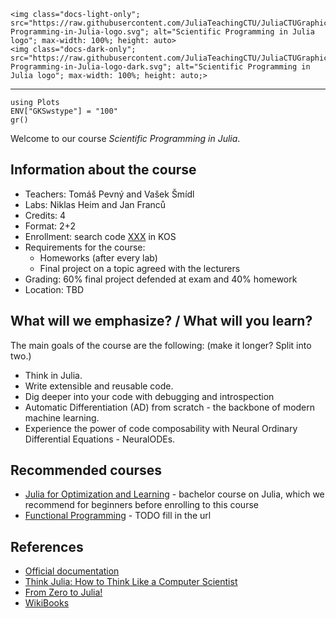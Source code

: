 ```@raw html
<img class="docs-light-only"; src="https://raw.githubusercontent.com/JuliaTeachingCTU/JuliaCTUGraphics/master/logo/Scientific-Programming-in-Julia-logo.svg"; alt="Scientific Programming in Julia logo"; max-width: 100%; height: auto>
<img class="docs-dark-only"; src="https://raw.githubusercontent.com/JuliaTeachingCTU/JuliaCTUGraphics/master/logo/Scientific-Programming-in-Julia-logo-dark.svg"; alt="Scientific Programming in Julia logo"; max-width: 100%; height: auto;>
```

---

```@setup grsetup
using Plots
ENV["GKSwstype"] = "100"
gr()
```

Welcome to our course *Scientific Programming in Julia*.

## Information about the course
- Teachers: Tomáš Pevný and Vašek Šmídl
- Labs: Niklas Heim and Jan Franců
- Credits: 4
- Format: 2+2
- Enrollment: search code [XXX](https://) in KOS
- Requirements for the course:
    - Homeworks (after every lab)
    - Final project on a topic agreed with the lecturers
- Grading: 60% final project defended at exam and 40% homework 
- Location: TBD


## What will we emphasize? / What will you learn?
The main goals of the course are the following: (make it longer? Split into two.)
- Think in Julia.
- Write extensible and reusable code.
- Dig deeper into your code with debugging and introspection
- Automatic Differentiation (AD) from scratch - the backbone of modern machine learning.
- Experience the power of code composability with Neural Ordinary Differential Equations - NeuralODEs.


## Recommended courses
- [Julia for Optimization and Learning](https://github.com/JuliaTeachingCTU/Julia-for-Optimization-and-Learning) - bachelor course on Julia, which we recommend for beginners before enrolling to this course
- [Functional Programming](https://) - TODO fill in the url


## References

- [Official documentation](https://docs.julialang.org/en/v1/)
- [Think Julia: How to Think Like a Computer Scientist](https://benlauwens.github.io/ThinkJulia.jl/latest/book.html#chap01)
- [From Zero to Julia!](https://techytok.com/from-zero-to-julia/)
- [WikiBooks](https://en.wikibooks.org/wiki/Introducing_Julia)
